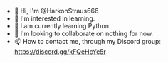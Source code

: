- 👋 Hi, I'm @HarkonStraus666
- 👀 I'm interested in learning.
- 🌱 I am currently learning Python
- 💞️ I'm looking to collaborate on nothing for now.
- 📫 How to contact me, through my Discord group: https://discord.gg/kFQeHcYe5r

<!---
HarkonStraus666/HarkonStraus666 is a ✨ special ✨ repository because its `README.md` (this file) appears on your GitHub profile.
You can click the Preview link to take a look at your changes.
--->
